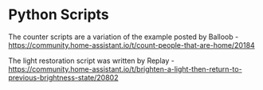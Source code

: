 # Python Scripts

The counter scripts are a variation of the example posted by Balloob - https://community.home-assistant.io/t/count-people-that-are-home/20184

The light restoration script was written by Replay - https://community.home-assistant.io/t/brighten-a-light-then-return-to-previous-brightness-state/20802
